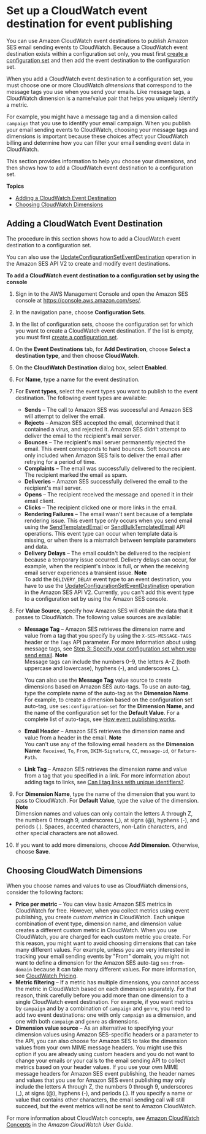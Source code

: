 # Set up a CloudWatch event destination for event publishing<a name="event-publishing-add-event-destination-cloudwatch"></a>

You can use Amazon CloudWatch event destinations to publish Amazon SES email sending events to CloudWatch\. Because a CloudWatch event destination exists within a configuration set only, you must first [create a configuration set](event-publishing-create-configuration-set.md) and then add the event destination to the configuration set\.

When you add a CloudWatch event destination to a configuration set, you must choose one or more CloudWatch *dimensions* that correspond to the message tags you use when you send your emails\. Like message tags, a CloudWatch dimension is a name/value pair that helps you uniquely identify a metric\.

For example, you might have a message tag and a dimension called `campaign` that you use to identify your email campaign\. When you publish your email sending events to CloudWatch, choosing your message tags and dimensions is important because these choices affect your CloudWatch billing and determine how you can filter your email sending event data in CloudWatch\.

This section provides information to help you choose your dimensions, and then shows how to add a CloudWatch event destination to a configuration set\.

**Topics**
+ [Adding a CloudWatch Event Destination](#event-publishing-add-event-destination-cloudwatch-add)
+ [Choosing CloudWatch Dimensions](#event-publishing-add-event-destination-cloudwatch-dimensions)

## Adding a CloudWatch Event Destination<a name="event-publishing-add-event-destination-cloudwatch-add"></a>

The procedure in this section shows how to add a CloudWatch event destination to a configuration set\.

You can also use the [UpdateConfigurationSetEventDestination](https://docs.aws.amazon.com/ses/latest/APIReference-V2/API_UpdateConfigurationSetEventDestination.html) operation in the Amazon SES API V2 to create and modify event destinations\.

**To add a CloudWatch event destination to a configuration set by using the console**

1. Sign in to the AWS Management Console and open the Amazon SES console at [https://console\.aws\.amazon\.com/ses/](https://console.aws.amazon.com/ses/)\.

1. In the navigation pane, choose **Configuration Sets**\.

1. In the list of configuration sets, choose the configuration set for which you want to create a CloudWatch event destination\. If the list is empty, you must first [create a configuration set](event-publishing-create-configuration-set.md)\.

1. On the **Event Destinations** tab, for **Add Destination**, choose **Select a destination type**, and then choose **CloudWatch**\.

1. On the **CloudWatch Destination** dialog box, select **Enabled**\.

1. For **Name**, type a name for the event destination\.

1. For **Event types**, select the event types you want to publish to the event destination\. The following event types are available:
   + **Sends** – The call to Amazon SES was successful and Amazon SES will attempt to deliver the email\.
   + **Rejects** – Amazon SES accepted the email, determined that it contained a virus, and rejected it\. Amazon SES didn't attempt to deliver the email to the recipient's mail server\.
   + **Bounces** – The recipient's mail server permanently rejected the email\. This event corresponds to hard bounces\. Soft bounces are only included when Amazon SES fails to deliver the email after retrying for a period of time\.
   + **Complaints** – The email was successfully delivered to the recipient\. The recipient marked the email as spam\.
   + **Deliveries** – Amazon SES successfully delivered the email to the recipient's mail server\.
   + **Opens** – The recipient received the message and opened it in their email client\.
   + **Clicks** – The recipient clicked one or more links in the email\.
   + **Rendering Failures** – The email wasn't sent because of a template rendering issue\. This event type only occurs when you send email using the [SendTemplatedEmail](https://docs.aws.amazon.com/ses/latest/APIReference/API_SendTemplatedEmail.html) or [SendBulkTemplatedEmail](https://docs.aws.amazon.com/ses/latest/APIReference/API_SendBulkTemplatedEmail.html) API operations\. This event type can occur when template data is missing, or when there is a mismatch between template parameters and data\.
   + **Delivery Delays** – The email couldn't be delivered to the recipient because a temporary issue occurred\. Delivery delays can occur, for example, when the recipient's inbox is full, or when the receiving email server experiences a transient issue\.
**Note**  
To add the `DELIVERY_DELAY` event type to an event destination, you have to use the [ UpdateConfigurationSetEventDestination](https://docs.aws.amazon.com/ses/latest/APIReference-V2/API_UpdateConfigurationSetEventDestination.html) operation in the Amazon SES API V2\. Currently, you can't add this event type to a configuration set by using the Amazon SES console\.

1. For **Value Source**, specify how Amazon SES will obtain the data that it passes to CloudWatch\. The following value sources are available:
   + **Message Tag** – Amazon SES retrieves the dimension name and value from a tag that you specify by using the `X-SES-MESSAGE-TAGS` header or the `Tags` API parameter\. For more information about using message tags, see [Step 3: Specify your configuration set when you send email](event-publishing-send-email.md)\.
**Note**  
Message tags can include the numbers 0–9, the letters A–Z \(both uppercase and lowercase\), hyphens \(\-\), and underscores \(\_\)\.

     You can also use the **Message Tag** value source to create dimensions based on Amazon SES auto\-tags\. To use an auto\-tag, type the complete name of the auto\-tag as the **Dimension Name**\. For example, to create a dimension based on the configuration set auto\-tag, use `ses:configuration-set` for the **Dimension Name**, and the name of the configuration set for the **Default Value**\. For a complete list of auto\-tags, see [How event publishing works](monitor-using-event-publishing.md#event-publishing-how-works)\.
   + **Email Header** – Amazon SES retrieves the dimension name and value from a header in the email\.
**Note**  
You can't use any of the following email headers as the **Dimension Name**: `Received`, `To`, `From`, `DKIM-Signature`, `CC`, `message-id`, or `Return-Path`\.
   + **Link Tag** – Amazon SES retrieves the dimension name and value from a tag that you specified in a link\. For more information about adding tags to links, see [Can I tag links with unique identifiers?](faqs-metrics.md#sending-metric-faqs-clicks-q5)\.

1. For **Dimension Name**, type the name of the dimension that you want to pass to CloudWatch\. For **Default Value**, type the value of the dimension\.
**Note**  
Dimension names and values can only contain the letters A through Z, the numbers 0 through 9, underscores \(\_\), at signs \(@\), hyphens \(\-\), and periods \(\.\)\. Spaces, accented characters, non\-Latin characters, and other special characters are not allowed\.

1. If you want to add more dimensions, choose **Add Dimension**\. Otherwise, choose **Save**\.

## Choosing CloudWatch Dimensions<a name="event-publishing-add-event-destination-cloudwatch-dimensions"></a>

When you choose names and values to use as CloudWatch dimensions, consider the following factors:
+ **Price per metric** – You can view basic Amazon SES metrics in CloudWatch for free\. However, when you collect metrics using event publishing, you create *custom metrics* in CloudWatch\. Each unique combination of event type, dimension name, and dimension value creates a different custom metric in CloudWatch\. When you use CloudWatch, you are charged for each custom metric you create\. For this reason, you might want to avoid choosing dimensions that can take many different values\. For example, unless you are very interested in tracking your email sending events by "From" domain, you might not want to define a dimension for the Amazon SES auto\-tag `ses:from-domain` because it can take many different values\. For more information, see [CloudWatch Pricing](https://aws.amazon.com/cloudwatch/pricing)\. 
+ **Metric filtering** – If a metric has multiple dimensions, you cannot access the metric in CloudWatch based on each dimension separately\. For that reason, think carefully before you add more than one dimension to a single CloudWatch event destination\. For example, if you want metrics by `campaign` and by a combination of `campaign` and `genre`, you need to add two event destinations: one with only `campaign` as a dimension, and one with both `campaign` and `genre` as dimensions\.
+ **Dimension value source** – As an alternative to specifying your dimension values using Amazon SES\-specific headers or a parameter to the API, you can also choose for Amazon SES to take the dimension values from your own MIME message headers\. You might use this option if you are already using custom headers and you do not want to change your emails or your calls to the email sending API to collect metrics based on your header values\. If you use your own MIME message headers for Amazon SES event publishing, the header names and values that you use for Amazon SES event publishing may only include the letters A through Z, the numbers 0 through 9, underscores \(\_\), at signs \(@\), hyphens \(\-\), and periods \(\.\)\. If you specify a name or value that contains other characters, the email sending call will still succeed, but the event metrics will not be sent to Amazon CloudWatch\.

For more information about CloudWatch concepts, see [Amazon CloudWatch Concepts](https://docs.aws.amazon.com/AmazonCloudWatch/latest/monitoring/cloudwatch_concepts.html) in the *Amazon CloudWatch User Guide*\.
